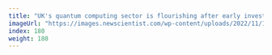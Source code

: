 ```yaml
---
title: "UK's quantum computing sector is flourishing after early investment"
imageUrl: "https://images.newscientist.com/wp-content/uploads/2022/11/18164327/SEI_134175591.jpg?width=600"
index: 180
weight: 180
---
```

